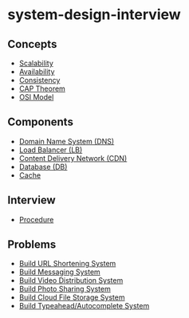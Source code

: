 # system-design-interview

## Concepts
- [Scalability]()
- [Availability](concepts/Scalability.md)
- [Consistency]()
- [CAP Theorem](concepts/CAP_Theorem.md)
- [OSI Model](concepts/OSI_Model.md)

## Components
- [Domain Name System (DNS)](components/Domain_Name_System.md)
- [Load Balancer (LB)](components/Load_Balancer.md)
- [Content Delivery Network (CDN)](components/Content_Delivery_Network.md)
- [Database (DB)](components/Database.md)
- [Cache](components/Cache.md)

## Interview
- [Procedure](interview/Procedure.md)

## Problems
- [Build URL Shortening System](problems/Build_URL_Shortening_System.md)
- [Build Messaging System](problems/Build_Messaging_System.md)
- [Build Video Distribution System](problems/Build_Video_Distribution_System.md)
- [Build Photo Sharing System](problems/Build_Photo_Sharing_System.md)
- [Build Cloud File Storage System](https://github.com/wuyichen24/system-design-interview/blob/main/problems/Build_Cloud_File_Storage_System.md)
- [Build Typeahead/Autocomplete System](https://github.com/wuyichen24/system-design-interview/blob/main/problems/Build_Typeahead_Autocomplete_System.md)
